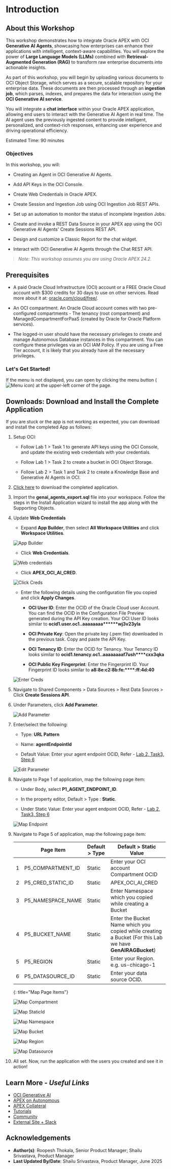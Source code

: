 # Introduction

## About this Workshop

This workshop demonstrates how to integrate Oracle APEX with OCI **Generative AI Agents**, showcasing how enterprises can enhance their applications with intelligent, context-aware capabilities. You will explore the power of **Large Language Models (LLMs)** combined with **Retrieval-Augmented Generation (RAG)** to transform raw enterprise documents into actionable insights.

As part of this workshop, you will begin by uploading various documents to OCI Object Storage, which serves as a secure, scalable repository for your enterprise data. These documents are then processed through an **ingestion job**, which parses, indexes, and prepares the data for interaction using the **OCI Generative AI service**.

You will integrate a **chat interface** within your Oracle APEX application, allowing end users to interact with the Generative AI Agent in real time. The AI agent uses the previously ingested content to provide intelligent, personalized, and context-rich responses, enhancing user experience and driving operational efficiency.

Estimated Time: 90 minutes

### Objectives

In this workshop, you will:

- Creating an Agent in OCI Generative AI Agents.

- Add API Keys in the OCI Console.

- Create Web Credentials in Oracle APEX.

- Create Session and Ingestion Job using OCI Ingestion Job REST APIs.

- Set up an automation to monitor the status of incomplete Ingestion Jobs.

- Create and invoke a REST Data Source in your APEX app using the OCI Generative AI Agents' Create Sessions REST API.

- Design and customize a Classic Report for the chat widget.

- Interact with OCI Generative AI Agents through the Chat REST API.

>*Note: This workshop assumes you are using Oracle APEX 24.2.*

## Prerequisites

- A paid Oracle Cloud Infrastructure (OCI) account or a FREE Oracle Cloud account with $300 credits for 30 days to use on other services. Read more about it at: [oracle.com/cloud/free/](https://www.oracle.com/cloud/free/).

- An OCI compartment. An Oracle Cloud account comes with two pre-configured compartments - The tenancy (root compartment) and ManagedCompartmentForPaaS (created by Oracle for Oracle Platform services).

- The logged-in user should have the necessary privileges to create and manage Autonomous Database instances in this compartment. You can configure these privileges via an OCI IAM Policy. If you are using a Free Tier account, it is likely that you already have all the necessary privileges.

### **Let's Get Started!**

If the menu is not displayed, you can open by clicking the menu button (![Menu icon](./images/menu-button.png)) at the upper-left corner of the page.

## Downloads: Download and Install the Complete Application

If you are stuck or the app is not working as expected, you can download and install the completed App as follows:

1. Setup OCI:

    - Follow Lab 1 > Task 1 to generate API keys using the OCI Console, and update the existing web credentials with your credentials.

    - Follow Lab 1 > Task 2 to create a bucket in OCI Object Storage.

    - Follow Lab 2 > Task 1 and Task 2 to create a Knowledge Base and Generative AI Agents in OCI.

2. [Click here](https://c4u04.objectstorage.us-ashburn-1.oci.customer-oci.com/p/EcTjWk2IuZPZeNnD_fYMcgUhdNDIDA6rt9gaFj_WZMiL7VvxPBNMY60837hu5hga/n/c4u04/b/livelabsfiles/o/genai_agents_export.sql) to download the completed application.

3. Import the **genai\_agents\_export.sql** file into your workspace. Follow the steps in the Install Application wizard to install the app along with the Supporting Objects.

4. Update **Web Credentials**

    - Expand **App Builder**, then select **All Workspace Utilities** and click **Workspace Utilities**.

    ![App Builder](images/download-appbuild.png " ")

    - Click **Web Credentials**.

    ![Web credentials](images/web-creds.png " ")

    - Click  **APEX\_OCI\_AI\_CRED**.

    ![Click Creds](images/click-creds.png " ")

    - Enter the following details using the configuration file you copied and click **Apply Changes**.

        - **OCI User ID**: Enter the OCID of the Oracle Cloud user Account. You can find the OCID in the Configuration File Preview generated during the API Key creation.
        Your OCI User ID looks similar to **ocid1.user.oc1..aaaaaaaa\*\*\*\*\*\*wj3v23yla**

        - **OCI Private Key**: Open the private key (.pem file) downloaded in the previous task. Copy and paste the API Key.

        - **OCI Tenancy ID**: Enter the OCID for Tenancy. Your Tenancy ID looks similar to **ocid1.tenancy.oc1..aaaaaaaaf7ush\*\*\*\*cxx3qka**

        - **OCI Public Key Fingerprint**: Enter the Fingerprint ID. Your Fingerprint ID looks similar to **a8:8e:c2:8b:fe:\*\*\*\*:ff:4d:40**

    ![Enter Creds](images/enter-creds.png " ")

5. Navigate to Shared Components > Data Sources > Rest Data Sources > Click **Create Sessions API**.

6. Under Parameters, click **Add Parameter**.

   ![Add Parameter](images/download-addparams.png " ")

7. Enter/select the following:

    - Type: **URL Pattern**

    - Name: **agentEndpointId**

    - Default Value: Enter your agent endpoint OCID, Refer - [Lab 2, Task3, Step 6](?lab=2-configure-kb-genai#Task3:FetchOCIDofGenerativeAIAgentandDataSource)

   ![Edit Parameter](images/download-eparams.png " ")

8. Navigate to Page 1 of application, map the following page item:

    - Under Body, select **P1\_AGENT\_ENDPOINT\_ID**.

    - In the property editor, Default > Type : **Static**.

    - Under Static Value:  Enter your agent endpoint OCID, Refer - [Lab 2, Task3, Step 6](?lab=2-configure-kb-genai#Task3:FetchOCIDofGenerativeAIAgentandDataSource)

   ![Map Endpoint](images/map-endpoint.png " ")

9. Navigate to Page 5 of application, map the following page item:

   |   | Page Item |Default > Type | Default > Static Value |
   |---|-----------------|------|----------|
   | 1 | P5\_COMPARTMENT\_ID| Static |Enter your OCI account Compartment OCID|
   | 2 | P5\_CRED\_STATIC\_ID|  Static | APEX\_OCI\_AI\_CRED |
   | 3 | P5\_NAMESPACE\_NAME| Static | Enter Namespace which you copied while creating a Bucket|
   | 4 | P5\_BUCKET\_NAME| Static | Enter the Bucket Name which you copied while creating a Bucket (For this Lab we have **GenAIRAGBucket**) |
   | 5 | P5\_REGION| Static | Enter your Region. e.g. us-chicago-1 |
   | 6 | P5\_DATASOURCE\_ID| Static | Enter your data source OCID.|
   {: title="Map Page Items"}

   ![Map Compartment](images/map-compid.png " ")

   ![Map StaticId](images/map-static.png " ")

   ![Map Namespace](images/map-namespace.png " ")

   ![Map Bucket](images/map-bucket.png " ")

   ![Map Region](images/map-region.png " ")

   ![Map Datasource](images/map-datasource.png " ")

10. All set. Now, run the application with the users you created and see it in action!

## Learn More - *Useful Links*

- [OCI Generative AI](https://www.oracle.com/artificial-intelligence/generative-ai/large-language-models/)
- [APEX on Autonomous](https://apex.oracle.com/autonomous)
- [APEX Collateral](https://www.oracle.com/database/technologies/appdev/apex/collateral.html)
- [Tutorials](https://apex.oracle.com/en/learn/tutorials)
- [Community](https://apex.oracle.com/community)
- [External Site + Slack](http://apex.world)

## Acknowledgements

- **Author(s)**: Roopesh Thokala, Senior Product Manager; Shailu Srivastava, Product Manager
- **Last Updated By/Date**: Shailu Srivastava, Product Manager, June 2025

